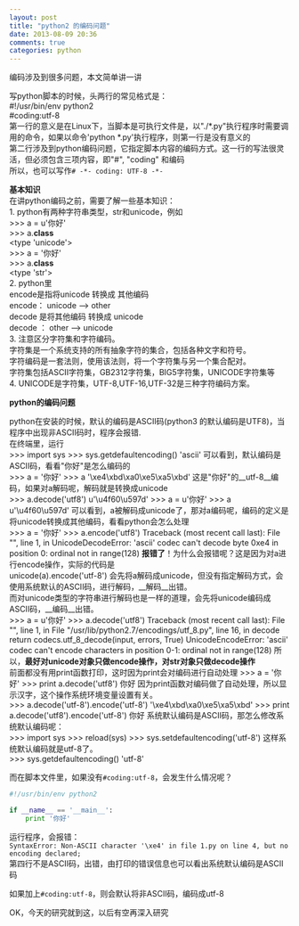 ```yaml
---
layout: post
title: "python2 的编码问题"
date: 2013-08-09 20:36
comments: true
categories: python
---
```

编码涉及到很多问题，本文简单讲一讲    
              
写python脚本的时候，头两行的常见格式是：          
    #!/usr/bin/env python2                  
    #coding:utf-8               
第一行的意义是在Linux下，当脚本是可执行文件是，以"./\*.py"执行程序时需要调用的命令，如果以命令'python  \*.py'执行程序，则第一行是没有意义的                
第二行涉及到python编码问题，它指定脚本内容的编码方式。这一行的写法很灵活，但必须包含三项内容，即"#", "coding" 和编码     
所以，也可以写作`# -*- coding: UTF-8 -*-`
                 
__基本知识__                 
在讲python编码之前，需要了解一些基本知识：           
1\. python有两种字符串类型，str和unicode，例如           
    >>> a = u'你好'          
    >>> a.__class__             
    <type 'unicode'>           
    >>> a = '你好'           
    >>> a.__class__      
    <type 'str'>          
2\. python里         
encode是指将unicode 转换成  其他编码           
    encode： unicode  -->  other            
decode 是将其他编码  转换成 unicode            
    decode ： other   -->  unicode               
3\. 注意区分字符集和字符编码。         
    字符集是一个系统支持的所有抽象字符的集合，包括各种文字和符号。         
    字符编码是一套法则，使用该法则，将一个字符集与另一个集合配对。       
    字符集包括ASCII字符集，GB2312字符集，BIG5字符集，UNICODE字符集等        
4\. UNICODE是字符集，UTF-8,UTF-16,UTF-32是三种字符编码方案。          
               
               
__python的编码问题__            
               
python在安装的时候，默认的编码是ASCII码(python3 的默认编码是UTF8)，当程序中出现非ASCII码时，程序会报错.            
在终端里，运行           
    >>> import sys
    >>> sys.getdefaultencoding()
    'ascii'
可以看到，默认编码是ASCII码，看看"你好"是怎么编码的            
    >>> a = '你好'
    >>> a
    '\xe4\xbd\xa0\xe5\xa5\xbd'
这是"你好"的__utf-8__编码，如果对a解码呢，解码就是转换成unicode            
    >>> a.decode('utf8')
    u'\u4f60\u597d'
    >>> a = u'你好'
    >>> a
    u'\u4f60\u597d'
可以看到，a被解码成unicode了，那对a编码呢，编码的定义是将unicode转换成其他编码，看看python会怎么处理            
    >>> a = '你好'
    >>> a.encode('utf8')
    Traceback (most recent call last):
      File "<stdin>", line 1, in <module>
    UnicodeDecodeError: 'ascii' codec can't decode byte 0xe4 in position 0: ordinal not in range(128)
__报错了__！为什么会报错呢？这是因为对a进行encode操作，实际的代码是             
    unicode(a).encode('utf-8')
会先将a解码成unicode，但没有指定解码方式，会使用系统默认的ASCII码，进行解码，__解码__出错。           
而对unicode类型的字符串进行解码也是一样的道理，会先将unicode编码成ASCII码，__编码__出错。           
    >>> a = u'你好'
    >>> a.decode('utf8')
    Traceback (most recent call last):
      File "<stdin>", line 1, in <module>
      File "/usr/lib/python2.7/encodings/utf_8.py", line 16, in decode
        return codecs.utf_8_decode(input, errors, True)
    UnicodeEncodeError: 'ascii' codec can't encode characters in position 0-1: ordinal not in range(128)
所以，__最好对unicode对象只做encode操作，对str对象只做decode操作__              
前面都没有用print函数打印，这时因为print会对编码进行自动处理
    >>> a = '你好'
    >>> print a.decode('utf8')
    你好
因为print函数对编码做了自动处理，所以显示汉字，这个操作系统环境变量设置有关。           
    >>> a.decode('utf-8').encode('utf-8')
    '\xe4\xbd\xa0\xe5\xa5\xbd'
    >>> print a.decode('utf8').encode('utf-8')
    你好
系统默认编码是ASCII码，那怎么修改系统默认编码呢：            
    >>> import sys
    >>> reload(sys)
    >>> sys.setdefaultencoding('utf-8')
这样系统默认编码就是utf-8了。             
    >>> sys.getdefaultencoding()
    'utf-8'
              
而在脚本文件里，如果没有`#coding:utf-8`，会发生什么情况呢？            
```python
#!/usr/bin/env python2

if __name__ == '__main__':
    print '你好'
```
运行程序，会报错：               
`SyntaxError: Non-ASCII character '\xe4' in file 1.py on line 4, but no encoding declared;`                
第四行不是ASCII码，出错，由打印的错误信息也可以看出系统默认编码是ASCII码         
         
如果加上`#coding:utf-8`，则会默认将非ASCII码，编码成utf-8             
               
OK，今天的研究就到这，以后有空再深入研究
